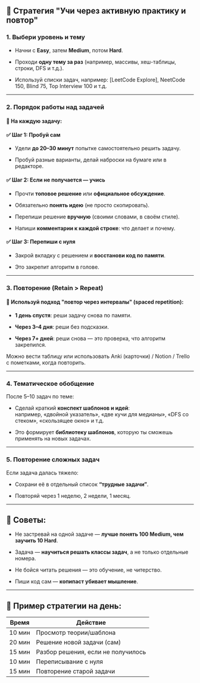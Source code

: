 ## 🚀 **Стратегия "Учи через активную практику и повтор"**

### **1. Выбери уровень и тему**

- Начни с **Easy**, затем **Medium**, потом **Hard**.
    
- Проходи **одну тему за раз** (например, массивы, хеш-таблицы, строки, DFS и т.д.).
    
- Используй списки задач, например: [LeetCode Explore], NeetCode 150, Blind 75, Top Interview 100 и т.д.
    

---

### **2. Порядок работы над задачей**

#### 🔁 **На каждую задачу:**

#### ✅ **Шаг 1: Пробуй сам**

- Удели **до 20–30 минут** попытке самостоятельно решить задачу.
    
- Пробуй разные варианты, делай наброски на бумаге или в редакторе.
    

#### ✅ **Шаг 2: Если не получается — учись**

- Прочти **топовое решение** или **официальное обсуждение**.
    
- Обязательно **понять идею** (не просто скопировать).
    
- Перепиши решение **вручную** (своими словами, в своём стиле).
    
- Напиши **комментарии к каждой строке**: что делает и почему.
    

#### ✅ **Шаг 3: Перепиши с нуля**

- Закрой вкладку с решением и **восстанови код по памяти**.
    
- Это закрепит алгоритм в голове.
    

---

### **3. Повторение (Retain > Repeat)**

#### 📅 Используй подход "повтор через интервалы" (spaced repetition):

- **1 день спустя**: реши задачу снова по памяти.
    
- **Через 3–4 дня**: реши без подсказки.
    
- **Через 7+ дней**: реши снова — это проверка, что алгоритм закрепился.
    

Можно вести таблицу или использовать Anki (карточки) / Notion / Trello с пометками, когда повторить.

---

### **4. Тематическое обобщение**

После 5–10 задач по теме:

- Сделай краткий **конспект шаблонов и идей**:  
    например, «двойной указатель», «две кучи для медианы», «DFS со стеком», «скользящее окно» и т.д.
    
- Это формирует **библиотеку шаблонов**, которую ты сможешь применять на новых задачах.
    

---

### **5. Повторение сложных задач**

Если задача далась тяжело:

- Сохрани её в отдельный список **“трудные задачи”**.
    
- Повторяй через 1 неделю, 2 недели, 1 месяц.
    

---

## 📌 Советы:

- Не застревай на одной задаче — **лучше понять 100 Medium, чем заучить 10 Hard**.
    
- Задача — **научиться решать классы задач**, а не только отдельные номера.
    
- Не бойся читать решения — это обучение, не читерство.
    
- Пиши код сам — **копипаст убивает мышление**.
    

---

## 🧠 Пример стратегии на день:

| Время  | Действие                           |
| ------ | ---------------------------------- |
| 10 мин | Просмотр теории/шаблона            |
| 20 мин | Решение новой задачи (сам)         |
| 15 мин | Разбор решения, если не получилось |
| 10 мин | Переписывание с нуля               |
| 15 мин | Повторение старой задачи           |